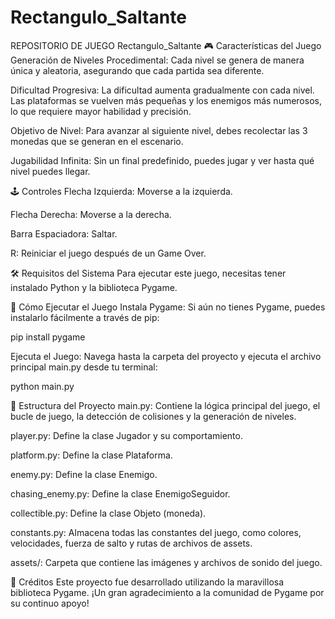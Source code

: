 # Rectangulo_Saltante
REPOSITORIO DE JUEGO Rectangulo_Saltante
🎮 Características del Juego
Generación de Niveles Procedimental: Cada nivel se genera de manera única y aleatoria, asegurando que cada partida sea diferente.

Dificultad Progresiva: La dificultad aumenta gradualmente con cada nivel. Las plataformas se vuelven más pequeñas y los enemigos más numerosos, lo que requiere mayor habilidad y precisión.

Objetivo de Nivel: Para avanzar al siguiente nivel, debes recolectar las 3 monedas que se generan en el escenario.

Jugabilidad Infinita: Sin un final predefinido, puedes jugar y ver hasta qué nivel puedes llegar.

🕹️ Controles
Flecha Izquierda: Moverse a la izquierda.

Flecha Derecha: Moverse a la derecha.

Barra Espaciadora: Saltar.

R: Reiniciar el juego después de un Game Over.

🛠️ Requisitos del Sistema
Para ejecutar este juego, necesitas tener instalado Python y la biblioteca Pygame.

🚀 Cómo Ejecutar el Juego
Instala Pygame: Si aún no tienes Pygame, puedes instalarlo fácilmente a través de pip:

pip install pygame

Ejecuta el Juego: Navega hasta la carpeta del proyecto y ejecuta el archivo principal main.py desde tu terminal:

python main.py

📂 Estructura del Proyecto
main.py: Contiene la lógica principal del juego, el bucle de juego, la detección de colisiones y la generación de niveles.

player.py: Define la clase Jugador y su comportamiento.

platform.py: Define la clase Plataforma.

enemy.py: Define la clase Enemigo.

chasing_enemy.py: Define la clase EnemigoSeguidor.

collectible.py: Define la clase Objeto (moneda).

constants.py: Almacena todas las constantes del juego, como colores, velocidades, fuerza de salto y rutas de archivos de assets.

assets/: Carpeta que contiene las imágenes y archivos de sonido del juego.

🙏 Créditos
Este proyecto fue desarrollado utilizando la maravillosa biblioteca Pygame. ¡Un gran agradecimiento a la comunidad de Pygame por su continuo apoyo!
